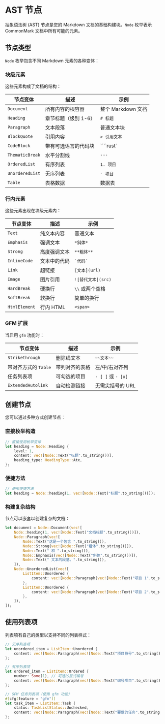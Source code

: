 # AST 节点

抽象语法树 (AST) 节点是您的 Markdown 文档的基础构建块。`Node` 枚举表示 CommonMark 文档中所有可能的元素。

## 节点类型

`Node` 枚举包含不同 Markdown 元素的各种变体：

### 块级元素

这些元素构成了文档的结构：

| 节点变体 | 描述 | 示例 |
|--------------|-------------|---------|
| `Document` | 所有内容的根容器 | 整个 Markdown 文档 |
| `Heading` | 章节标题（级别 1-6） | `# 标题` |
| `Paragraph` | 文本段落 | 普通文本块 |
| `BlockQuote` | 引用内容 | `> 引用文本` |
| `CodeBlock` | 带有可选语言的代码块 | ````rust` |
| `ThematicBreak` | 水平分割线 | `---` |
| `OrderedList` | 有序列表 | `1. 项目` |
| `UnorderedList` | 无序列表 | `- 项目` |
| `Table` | 表格数据 | 数据表 |

### 行内元素

这些元素出现在块级元素内：

| 节点变体 | 描述 | 示例 |
|--------------|-------------|---------|
| `Text` | 纯文本内容 | 普通文本 |
| `Emphasis` | 强调文本 | `*斜体*` |
| `Strong` | 高度强调文本 | `**粗体**` |
| `InlineCode` | 文本中的代码 | `` `代码` `` |
| `Link` | 超链接 | `[文本](url)` |
| `Image` | 图片引用 | `![替代文本](src)` |
| `HardBreak` | 硬换行 | `\\` 或两个空格 |
| `SoftBreak` | 软换行 | 简单的换行 |
| `HtmlElement` | 行内 HTML | `<span>` |

### GFM 扩展

当启用 `gfm` 功能时：

| 节点变体 | 描述 | 示例 |
|--------------|-------------|---------|
| `Strikethrough` | 删除线文本 | `~~文本~~` |
| 带对齐方式的 `Table` | 带列对齐的表格 | 左/中/右对齐列 |
| 任务列表项 | 可勾选的项目 | `- [ ]` 或 `- [x]` |
| `ExtendedAutolink` | 自动检测链接 | 无需尖括号的 URL |

## 创建节点

您可以通过多种方式创建节点：

### 直接枚举构造

```rust
// 直接使用枚举变体
let heading = Node::Heading {
    level: 1,
    content: vec![Node::Text("标题".to_string())],
    heading_type: HeadingType::Atx,
};
```

### 便捷方法

```rust
// 使用便捷方法
let heading = Node::heading(1, vec![Node::Text("标题".to_string())]);
```

### 构建复杂结构

节点可以嵌套以创建复杂的文档：

```rust
let document = Node::Document(vec![
    Node::heading(1, vec![Node::Text("文档标题".to_string())]),
    Node::Paragraph(vec![
        Node::Text("这是一个包含 ".to_string()),
        Node::Strong(vec![Node::Text("粗体".to_string())]),
        Node::Text(" 和 ".to_string()),
        Node::Emphasis(vec![Node::Text("斜体".to_string())]),
        Node::Text(" 文本的段落。".to_string()),
    ]),
    Node::UnorderedList(vec![
        ListItem::Unordered { 
            content: vec![Node::Paragraph(vec![Node::Text("项目 1".to_string())])] 
        },
        ListItem::Unordered { 
            content: vec![Node::Paragraph(vec![Node::Text("项目 2".to_string())])] 
        },
    ]),
]);
```

## 使用列表项

列表项有自己的类型以支持不同的列表样式：

```rust
// 无序列表项
let unordered_item = ListItem::Unordered {
    content: vec![Node::Paragraph(vec![Node::Text("项目符号".to_string())])],
};

// 有序列表项
let ordered_item = ListItem::Ordered {
    number: Some(1), // 可选的显式编号
    content: vec![Node::Paragraph(vec![Node::Text("编号项目".to_string())])],
};

// GFM 任务列表项（使用 gfm 功能）
#[cfg(feature = "gfm")]
let task_item = ListItem::Task {
    status: TaskListStatus::Unchecked,
    content: vec![Node::Paragraph(vec![Node::Text("要做的任务".to_string())])],
};
```
